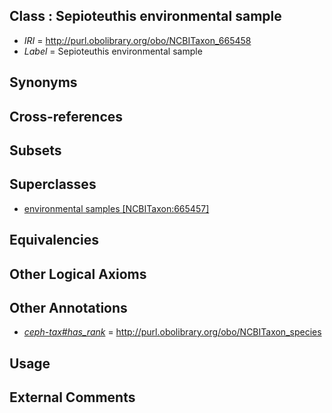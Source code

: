 
## Class : Sepioteuthis environmental sample

 * *IRI* = http://purl.obolibrary.org/obo/NCBITaxon_665458
 * *Label* = Sepioteuthis environmental sample

## Synonyms


## Cross-references


## Subsets


## Superclasses

 * [environmental samples [NCBITaxon:665457]](../../NCBITaxon/57/NCBITaxon_665457.md)

## Equivalencies


## Other Logical Axioms


## Other Annotations

 * *[ceph-tax#has_rank](../../ceph-tax#has/nk/ceph-tax#has_rank.md)* = http://purl.obolibrary.org/obo/NCBITaxon_species

## Usage


## External Comments

